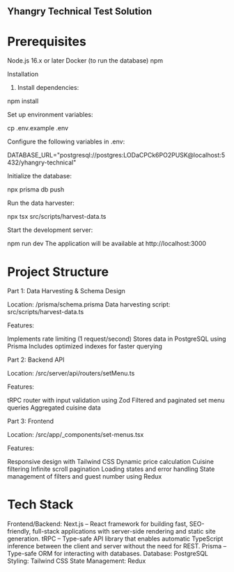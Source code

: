 ## Yhangry Technical Test Solution

# Prerequisites

Node.js 16.x or later
Docker (to run the database)
npm

Installation

1. Install dependencies:

npm install

Set up environment variables:

cp .env.example .env

Configure the following variables in .env:

DATABASE_URL="postgresql://postgres:LODaCPCk6PO2PUSK@localhost:5432/yhangry-technical"

Initialize the database:

npx prisma db push

Run the data harvester:

npx tsx src/scripts/harvest-data.ts

Start the development server:

npm run dev
The application will be available at http://localhost:3000

# Project Structure

Part 1: Data Harvesting & Schema Design

Location: /prisma/schema.prisma
Data harvesting script: src/scripts/harvest-data.ts

Features:

Implements rate limiting (1 request/second)
Stores data in PostgreSQL using Prisma
Includes optimized indexes for faster querying

Part 2: Backend API

Location: /src/server/api/routers/setMenu.ts

Features:

tRPC router with input validation using Zod
Filtered and paginated set menu queries
Aggregated cuisine data

Part 3: Frontend

Location: /src/app/\_components/set-menus.tsx

Features:

Responsive design with Tailwind CSS
Dynamic price calculation
Cuisine filtering
Infinite scroll pagination
Loading states and error handling
State management of filters and guest number using Redux

# Tech Stack

Frontend/Backend:
Next.js – React framework for building fast, SEO-friendly, full-stack applications with server-side rendering and static site generation.
tRPC – Type-safe API library that enables automatic TypeScript inference between the client and server without the need for REST.
Prisma – Type-safe ORM for interacting with databases.
Database: PostgreSQL
Styling: Tailwind CSS
State Management: Redux
